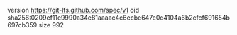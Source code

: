 version https://git-lfs.github.com/spec/v1
oid sha256:0209ef11e9990a34e81aaaac4c6ecbe647e0c4104a6b2cfcf691654b697cb359
size 992
